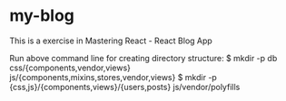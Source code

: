 # my-blog
This is a exercise in Mastering React - React Blog App

Run above command line for creating directory structure:
$ mkdir -p db css/{components,vendor,views} js/{components,mixins,stores,vendor,views}
$ mkdir -p {css,js}/{components,views}/{users,posts} js/vendor/polyfills